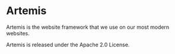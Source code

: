 # Artemis
Artemis is the website framework that we use on our most modern websites.

Artemis is released under the Apache 2.0 License.
